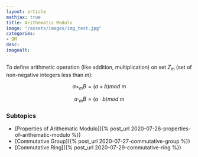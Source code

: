 ```yaml
---
layout: article
mathjax: true
title: Arithematic Modulo
image: "/assets/images/img_test.jpg"
categories:
- DM
desc:   
imagealt: 
---
```


To define arithmetic operation (like addition, multiplication) on set $Z_m$ (set of non-negative integers less than $m$):

































































































































































































































































































































































$$a +_m B = (a+b)mod\ m$$

































































































































































































































































































































































$$a \cdot_m B = (a \cdot b)mod\ m$$


































































































































































































































































































































































### Subtopics
- [Properties of Arithematic Modulo]({% post_url 2020-07-26-properties-of-arithematic-modulo %})
- [Commutative Group]({% post_url 2020-07-27-commutative-group %})
- [Commutative Ring]({% post_url 2020-07-29-commutative-ring %})